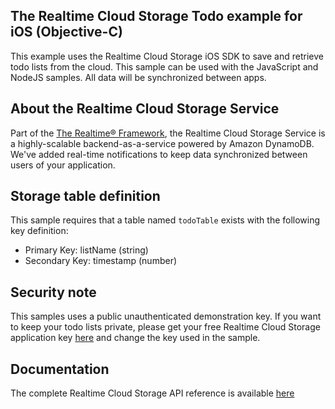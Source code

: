 ## The Realtime Cloud Storage Todo example for iOS (Objective-C) 
This example uses the Realtime Cloud Storage iOS SDK to save and retrieve todo lists from the cloud. This sample can be used with the JavaScript and NodeJS samples. All data will be synchronized between apps.

## About the Realtime Cloud Storage Service
Part of the [The Realtime® Framework](http://framework.realtime.co), the Realtime Cloud Storage Service is a highly-scalable backend-as-a-service powered by Amazon DynamoDB. We've added real-time notifications to keep data synchronized between users of your application.

## Storage table definition
This sample requires that a table named `todoTable` exists with the following key definition:

- Primary Key: listName (string)
- Secondary Key: timestamp (number)

## Security note
This samples uses a public unauthenticated demonstration key. If you want to keep your todo lists private, please get your free Realtime Cloud Storage application key [here](https://accounts.realtime.co/signup/) and change the key used in the sample. 
 
## Documentation
The complete Realtime Cloud Storage API reference is available [here](http://framework.realtime.co/storage/#documentation)